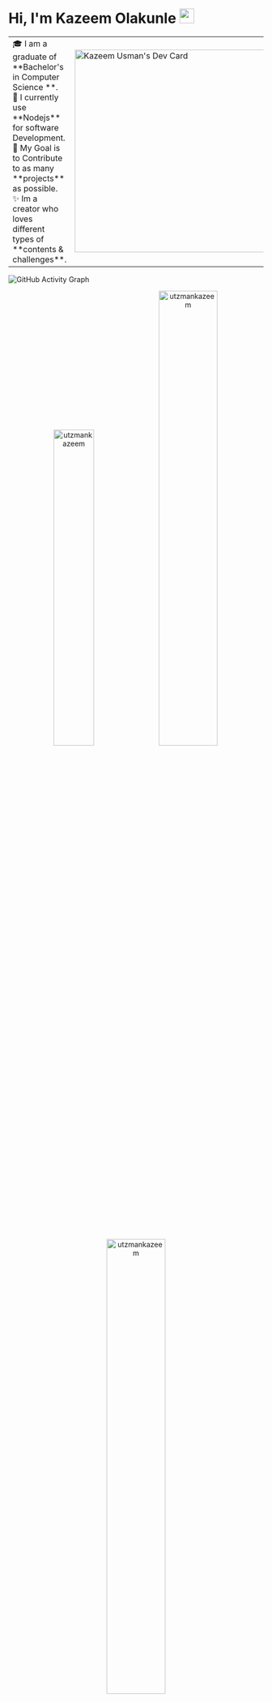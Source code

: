 # Hi, I'm Kazeem Olakunle <img src="https://github.com/TheDudeThatCode/TheDudeThatCode/blob/master/Assets/Hi.gif" width="29px">
<table>
<tr>
  <td valign="center">
    🎓 I am a graduate of **Bachelor's in Computer Science **.<br>
    🌱 I currently use **Nodejs** for software Development.<br>
    🎯 My Goal is to Contribute to as many **projects** as possible.<br>
    ✨ Im a creator who loves different types of **contents & challenges**.
<td >
    <a href="https://app.daily.dev/utzmankazeem"><img src="https://api.daily.dev/devcards/3a2a88108478467db3e79f15889c88ae.png?r=7e8" width="400" alt="Kazeem Usman's Dev Card"/></a>
  </td>
</tr>
</table>

![GitHub Activity Graph](https://activity-graph.herokuapp.com/graph?username=utzmankazeem&theme=dracula&hide_border=true)

<p align="center"> <img width="40%" src="https://github-readme-stats.vercel.app/api/top-langs?username=utzmankazeem&show_icons=true&theme=dracula&title_color=ff8000&text_color=ffffff&bg_color=6a6a6a&locale=en&layout=compact&hide_border=true" alt="utzmankazeem" />  <img width="48%" src="https://github-readme-stats.vercel.app/api?username=utzmankazeem&show_icons=true&theme=dracula&title_color=ff8000&text_color=ffffff&bg_color=6a6a6a&locale=en&hide_border=true" alt="utzmankazeem" /> <img width="48%" src="https://github-readme-streak-stats.herokuapp.com/?user=utzmankazeem&theme=highcontrast&hide_border=true" alt="utzmankazeem" /> </p>

# Skills
Nodejs
Javascript
Expressjs
Mongodb
Microservices
Git
Heroku

# Experience
TheCodeCenter 2020 - 2021 <br>
   Software Developer
